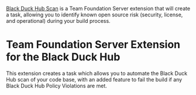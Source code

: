 [Black Duck Hub Scan](http://github.com/blackducksoftware/hub-tfs) is a Team Foundation Server extension that will create a task, allowing you to identify known open source risk (security, license, and operational) during your build process.

# Team Foundation Server Extension for the Black Duck Hub

This extension creates a task which allows you to automate the Black Duck Hub scan of your code base, with an added feature to fail the build if any Black Duck Hub Policy Violations are met.